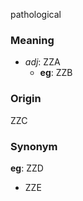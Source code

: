 pathological
### Meaning
+ _adj_: ZZA
    + __eg__: ZZB

### Origin

ZZC

### Synonym

__eg__: ZZD

+ ZZE



